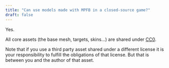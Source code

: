 ```yaml
---
title: "Can use models made with MPFB in a closed-source game?"
draft: false
---
```


Yes.

All core assets (the base mesh, targets, skins...) are shared under [CC0](https://creativecommons.org/publicdomain/zero/1.0/deed.en). 

Note that if you use a third party asset shared under a different license it is your responsibility to fulfill the obligations of that license. But that is between you and the author of that asset.
